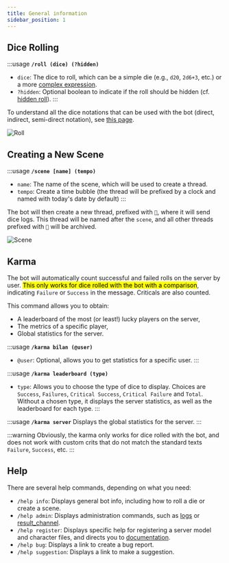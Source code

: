 ```yaml
---
title: General information
sidebar_position: 1
---
```


## Dice Rolling

:::usage
**`/roll (dice) (?hidden)`**
- `dice`: The dice to roll, which can be a simple die (e.g., `d20`, `2d6+3`, etc.) or a more [complex expression](./../introduction/expression.mdx).
- `?hidden`: Optional boolean to indicate if the roll should be hidden (cf. [hidden roll](../config/threads.md#hidden-dice)).
:::

To understand all the dice notations that can be used with the bot (direct, indirect, semi-direct notation), see [this page](./message.md).

![Roll](/assets/rolls/slash-commands.gif)

## Creating a New Scene

:::usage
**`/scene [name] (tempo)`**
- `name`: The name of the scene, which will be used to create a thread.
- `tempo`: Create a time bubble (the thread will be prefixed by a clock and named with today's date by default)
:::

The bot will then create a new thread, prefixed with `🎲`, where it will send dice logs. This thread will be named after the `scene`, and all other threads prefixed with `🎲` will be archived.

![Scene](/assets/rolls/scene.gif)

## Karma

The bot will automatically count successful and failed rolls on the server by user. <mark>This only works for dice rolled with the bot with a comparison</mark>, indicating `Failure` or `Success` in the message. Criticals are also counted.

This command allows you to obtain:
- A leaderboard of the most (or least!) lucky players on the server,
- The metrics of a specific player,
- Global statistics for the server.

:::usage
**`/karma bilan (@user)`**
- `@user`: Optional, allows you to get statistics for a specific user.
:::

:::usage
**`/karma leaderboard (type)`**
- `type`: Allows you to choose the type of dice to display. Choices are `Success`, `Failures`, `Critical Success`, `Critical Failure` and `Total`.
Without a chosen type, it displays the server statistics, as well as the leaderboard for each type.
:::

:::usage
**`/karma server`**
Displays the global statistics for the server.
:::

:::warning
Obviously, the karma only works for dice rolled with the bot, and does not work with custom crits that do not match the standard texts `Failure`, `Success`, etc.
:::

## Help

There are several help commands, depending on what you need:
- `/help info`: Displays general bot info, including how to roll a die or create a scene.
- `/help admin`: Displays administration commands, such as [logs](../config/logs.md) or [result_channel](../config/threads.md#configure-the-results-channel).
- `/help register`: Displays specific help for registering a server model and character files, and directs you to [documentation](../sheet/model/index.md).
- `/help bug`: Displays a link to create a bug report.
- `/help suggestion`: Displays a link to make a suggestion.
